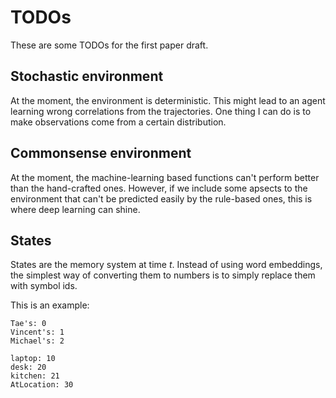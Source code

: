 # TODOs

These are some TODOs for the first paper draft.

## Stochastic environment

At the moment, the environment is deterministic.
This might lead to an agent learning wrong correlations from the trajectories.
One thing I can do is to make observations come from a certain distribution.

## Commonsense environment

At the moment, the machine-learning based functions can't perform better than the hand-crafted ones.
However, if we include some apsects to the environment that can't be predicted easily by the rule-based ones, this is where deep learning can shine.

## States

States are the memory system at time $t$.
Instead of using word embeddings, the simplest way of converting them to numbers is to simply replace them with symbol ids.

This is an example:

```
Tae's: 0                                                                                 
Vincent's: 1                                                                             
Michael's: 2                                                                             
                                                                                         
laptop: 10                                                                               
desk: 20                                                                                 
kitchen: 21                                                                              
AtLocation: 30 
```
